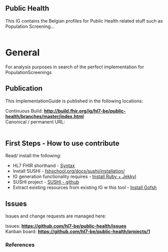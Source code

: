 
Public Health
---
This IG contains the Belgian profiles for Public Health related stuff such as Population Screening...
<br> </br>
###
# General
For analysis purposes in search of the perfect implementation for PopulationScreenings

## Publication
This ImplementationGuide is published in the following locations:

Continuous Build: __http://build.fhir.org/ig/hl7-be/public-health/branches/master/index.html__  
Canonical / permanent URL: 
<br> </br>

## First Steps - How to use contribute
Read/ install the following:

- HL7 FHIR shorthand - [Syntax](https://hl7.org/fhir/uv/shorthand/2020May/reference.html)
- Install SUSHI - [fshschool.org/docs/sushi/installation/](https://fshschool.org/docs/sushi/installation/)
- IG generation functionality requires - [Install Ruby + Jekkyl](https://jekyllrb.com/docs/installation/#guides)
- SUSHI project - [SUSHI - github](https://github.com/FHIR/sushi)
- Extract existing resources from existing IG w this tool  - [Install Gofsh](https://fshschool.org/docs/tutorials/gofsh/)

## Issues
Issues and change requests are managed here:  

Issues:  __https://github.com/hl7-be/public-health/issues__  
Kanban board:  __https://github.com/hl7-be/public-health/projects/1__  

### References
